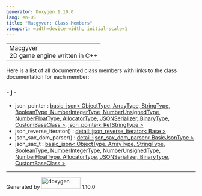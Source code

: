 ```yaml
---
generator: Doxygen 1.10.0
lang: en-US
title: "Macgyver: Class Members"
viewport: width=device-width, initial-scale=1
---
```


<div id="top">

<div id="titlearea">

<table data-cellspacing="0" data-cellpadding="0">
<colgroup>
<col style="width: 100%" />
</colgroup>
<tbody>
<tr id="projectrow" class="odd">
<td id="projectalign"><div id="projectname">
Macgyver
</div>
<div id="projectbrief">
2D game engine written in C++
</div></td>
</tr>
</tbody>
</table>

</div>

<div id="main-nav">

</div>

</div>

<div class="contents">

<div class="textblock">

Here is a list of all documented class members with links to the class
documentation for each member:

</div>

### <span id="index_j"></span>- j -

- json_pointer : <a href="classbasic__json.html#afe66720a34c11920f359394a4430a16e"
  class="el">basic_json&lt; ObjectType, ArrayType, StringType,
  BooleanType, NumberIntegerType, NumberUnsignedType, NumberFloatType,
  AllocatorType, JSONSerializer, BinaryType, CustomBaseClass &gt;</a>,
  <a href="classjson__pointer.html#a5288b8f5d6ff6faca37f664b98a16ecd"
  class="el">json_pointer&lt; RefStringType &gt;</a>
- json_reverse_iterator() : <a
  href="classdetail_1_1json__reverse__iterator.html#ad0012dca9469c2d5669ca2e446c8957d"
  class="el">detail::json_reverse_iterator&lt; Base &gt;</a>
- json_sax_dom_parser() : <a
  href="classdetail_1_1json__sax__dom__parser.html#a3ee72f78d1ebdd8f8573ccf2b8e3ea6f"
  class="el">detail::json_sax_dom_parser&lt; BasicJsonType &gt;</a>
- json_sax_t : <a href="classbasic__json.html#acefb05e1022be791038db86c9963cec7"
  class="el">basic_json&lt; ObjectType, ArrayType, StringType,
  BooleanType, NumberIntegerType, NumberUnsignedType, NumberFloatType,
  AllocatorType, JSONSerializer, BinaryType, CustomBaseClass &gt;</a>

</div>

------------------------------------------------------------------------

<span class="small">Generated
by [<img src="doxygen.svg" class="footer" width="104" height="31"
alt="doxygen" />](https://www.doxygen.org/index.html) 1.10.0</span>
